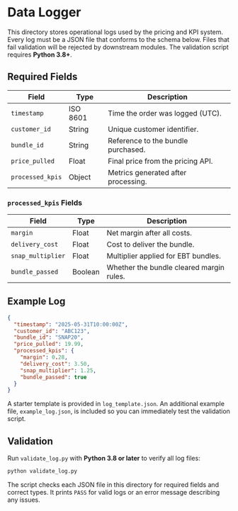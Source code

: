 # Data Logger

This directory stores operational logs used by the pricing and KPI system. Every log must be a JSON file that conforms to the schema below. Files that fail validation will be rejected by downstream modules. The validation script requires **Python 3.8+**.

## Required Fields

| Field | Type | Description |
|-------|------|-------------|
| `timestamp` | ISO 8601 | Time the order was logged (UTC). |
| `customer_id` | String | Unique customer identifier. |
| `bundle_id` | String | Reference to the bundle purchased. |
| `price_pulled` | Float | Final price from the pricing API. |
| `processed_kpis` | Object | Metrics generated after processing. |

### `processed_kpis` Fields

| Field | Type | Description |
|-------|------|-------------|
| `margin` | Float | Net margin after all costs. |
| `delivery_cost` | Float | Cost to deliver the bundle. |
| `snap_multiplier` | Float | Multiplier applied for EBT bundles. |
| `bundle_passed` | Boolean | Whether the bundle cleared margin rules. |

## Example Log

```json
{
  "timestamp": "2025-05-31T10:00:00Z",
  "customer_id": "ABC123",
  "bundle_id": "SNAP20",
  "price_pulled": 19.99,
  "processed_kpis": {
    "margin": 0.28,
    "delivery_cost": 3.50,
    "snap_multiplier": 1.25,
    "bundle_passed": true
  }
}
```

A starter template is provided in `log_template.json`. An additional example
file, `example_log.json`, is included so you can immediately test the
validation script.

## Validation

Run `validate_log.py` with **Python 3.8 or later** to verify all log files:

```bash
python validate_log.py
```

The script checks each JSON file in this directory for required fields and correct types. It prints `PASS` for valid logs or an error message describing any issues.
